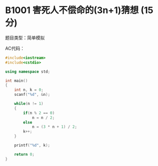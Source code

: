 # B1001 害死人不偿命的(3n+1)猜想  (15分)

题目类型：简单模拟



AC代码：

```c++
#include<iostream>
#include<cstdio>

using namespace std;

int main()
{
    int n, k = 0;
    scanf("%d", &n);

    while(n != 1)
    {
        if(n % 2 == 0)
            n = n / 2;
        else
            n = (3 * n + 1) / 2;
        k++;
    }

    printf("%d", k);

    return 0;
}
```

